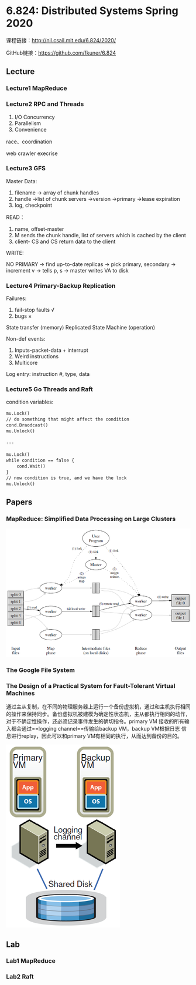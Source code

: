 # 6.824: Distributed Systems Spring 2020
课程链接：http://nil.csail.mit.edu/6.824/2020/

GitHub链接：https://github.com/fkuner/6.824
## Lecture
### Lecture1 MapReduce
### Lecture2 RPC and Threads
1. I/O Concurrency
2. Parallelism
3. Convenience

race、coordination

web crawler execrise
### Lecture3 GFS

Master Data:
1. filename -> array of chunk handles
2. handle ->list of chunk servers
   ->version
   ->primary
   ->lease expiration
3. log, checkpoint

READ：
1. name, offset-master
2. M sends the chunk handle, list of servers which is cached by the client
3. client- CS and CS return data to the client

WRITE:

NO PRIMARY -> find up-to-date replicas -> pick primary, secondary -> increment v -> tells p, s -> master writes VA to disk

### Lecture4 Primary-Backup Replication

Failures:
1. fail-stop faults √
2. bugs ×

State transfer (memory)
Replicated State Machine (operation)

Non-def events:

1. Inputs-packet-data + interrupt
2. Weird instructions
3. Multicore

Log entry: instruction #, type, data

### Lecture5 Go Threads and Raft

condition variables:
```
mu.Lock()
// do something that might affect the condition
cond.Braodcast()
mu.Unlock()

---

mu.Lock()
while condition == false {
	cond.Wait()
}
// now condition is true, and we have the lock
mu.Unlock()
```

## Papers
### MapReduce: Simplified Data Processing on Large Clusters 
![](images/mapreduce.png)
### The Google File System 
### The Design of a Practical System for Fault-Tolerant Virtual Machines

通过主从复制，在不同的物理服务器上运行一个备份虚拟机，通过和主机执行相同的操作来保持同步。备份虚拟机被建模为确定性状态机，主从都执行相同的动作，
对于不确定性操作，还必须记录事件发生的确切指令。primary VM 接收的所有输入都会通过==logging channel==传输给backup VM，backup VM根据日志
信息进行replay，因此可以和primary VM有相同的执行，从而达到备份的目的。

![](images/vm-ft.png)
## Lab
### Lab1 MapReduce
### Lab2 Raft 